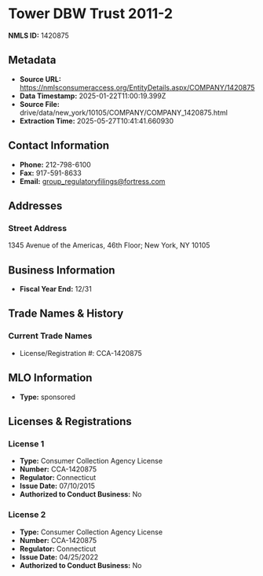 # Tower DBW Trust 2011-2

**NMLS ID:** 1420875

## Metadata
- **Source URL:** https://nmlsconsumeraccess.org/EntityDetails.aspx/COMPANY/1420875
- **Data Timestamp:** 2025-01-22T11:00:19.399Z
- **Source File:** drive/data/new_york/10105/COMPANY/COMPANY_1420875.html
- **Extraction Time:** 2025-05-27T10:41:41.660930

## Contact Information
- **Phone:** 212-798-6100
- **Fax:** 917-591-8633
- **Email:** group_regulatoryfilings@fortress.com

## Addresses
### Street Address
1345 Avenue of the Americas, 46th Floor; New York, NY 10105

## Business Information
- **Fiscal Year End:** 12/31

## Trade Names & History
### Current Trade Names
- License/Registration #: CCA-1420875

## MLO Information
- **Type:** sponsored

## Licenses & Registrations

### License 1
- **Type:** Consumer Collection Agency License
- **Number:** CCA-1420875
- **Regulator:** Connecticut
- **Issue Date:** 07/10/2015
- **Authorized to Conduct Business:** No

### License 2
- **Type:** Consumer Collection Agency License
- **Number:** CCA-1420875
- **Regulator:** Connecticut
- **Issue Date:** 04/25/2022
- **Authorized to Conduct Business:** No
